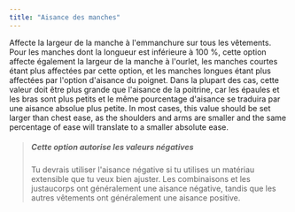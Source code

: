 ```yaml
---
title: "Aisance des manches"
---
```


Affecte la largeur de la manche à l'emmanchure sur tous les vêtements. Pour les manches dont la longueur est inférieure à 100 %, cette option affecte également la largeur de la manche à l'ourlet, les manches courtes étant plus affectées par cette option, et les manches longues étant plus affectées par l'option d'aisance du poignet. Dans la plupart des cas, cette valeur doit être plus grande que l'aisance de la poitrine, car les épaules et les bras sont plus petits et le même pourcentage d'aisance se traduira par une aisance absolue plus petite. In most cases, this value should be set larger than chest ease, as the shoulders and arms are smaller and the same percentage of ease will translate to a smaller absolute ease.

> ##### Cette option autorise les valeurs négatives
> 
> Tu devrais utiliser l'aisance négative si tu utilises un matériau extensible que tu veux bien ajuster. Les combinaisons et les justaucorps ont généralement une aisance négative, tandis que les autres vêtements ont généralement une aisance positive.
